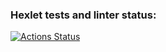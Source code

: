 ### Hexlet tests and linter status:
[![Actions Status](https://github.com/mklimov1/frontend-project-11/workflows/hexlet-check/badge.svg)](https://github.com/mklimov1/frontend-project-11/actions)